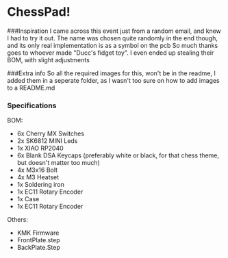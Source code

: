 # ChessPad!

###Inspiration
I came across this event just from a random email, and knew I had to try it out. The name was chosen quite randomly in the end though, and its only real implementation is as a symbol on the pcb
So much thanks goes to whoever made "Ducc's fidget toy". I even ended up stealing their BOM, with slight adjustments

###Extra info
So all the required images for this, won't be in the readme, I added them in a seperate folder, as I wasn't too sure on how to add images to a README.md


### Specifications

BOM: 
- 6x Cherry MX Switches
- 2x SK6812 MINI Leds
- 1x XIAO RP2040
- 6x Blank DSA Keycaps (preferably white or black, for that chess theme, but doesn't matter too much)
- 4x M3x16 Bolt
- 4x M3 Heatset
- 1x Soldering iron
- 1x EC11 Rotary Encoder
- 1x Case
- 1x EC11 Rotary Encoder

Others:
- KMK Firmware
- FrontPlate.step
- BackPlate.Step
